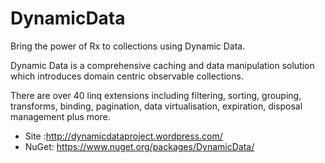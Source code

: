 DynamicData
===========

Bring the power of Rx to collections using Dynamic Data. 

Dynamic Data is a comprehensive caching and data manipulation solution which introduces domain centric observable collections.

There are over 40 linq extensions including filtering, sorting, grouping, transforms, binding, pagination, data virtualisation, expiration, disposal management plus more.

- Site :http://dynamicdataproject.wordpress.com/
- NuGet: https://www.nuget.org/packages/DynamicData/
